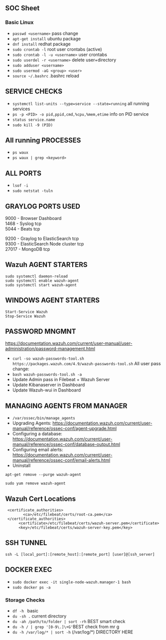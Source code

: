 ## SOC Sheet ##

### Basic Linux ###
- ```passwd <username>``` pass change
- ```apt-get install``` ubuntu package
- ```dnf install``` redhat package
- ```sudo crontab -l``` root user crontabs (active)
- ```sudo crontab -l -u <username>``` user crontabs
- ```sudo userdel -r <username>``` delete user+directory
- ```sudo adduser <username>```
- ```sudo usermod -aG <group> <user>```
- ```source ~/.bashrc``` .bashrc reload

## SERVICE CHECKS ##
- ```systemctl list-units --type=service --state=running``` all running services
- ```ps -p <PID> -o pid,ppid,cmd,%cpu,%mem,etime``` info on PID service
- ```status service.name```
- ```sudo kill -9 (PID)```

## All running PROCESSES ##
- ```ps waux```
- ```ps waux | grep <keyword>```

## ALL PORTS ##
- ```lsof -i```
- ```sudo netstat -tuln```

## GRAYLOG PORTS USED ##
9000 - Browser Dashboard  
1468 - Syslog tcp  
5044 - Beats tcp

9200 - Graylog to ElasticSearch   tcp  
9300 - ElasticSearch Node cluster tcp  
27017 - MongoDB tcp  

## Wazuh AGENT STARTERS ##
```
sudo systemctl daemon-reload
sudo systemctl enable wazuh-agent
sudo systemctl start wazuh-agent
```

## WINDOWS AGENT STARTERS ##
```
Start-Service Wazuh
Stop-Service Wazuh
```

## PASSWORD MNGMNT ##
https://documentation.wazuh.com/current/user-manual/user-administration/password-management.html  
- ```curl -so wazuh-passwords-tool.sh https://packages.wazuh.com/4.9/wazuh-passwords-tool.sh```
  All user pass change:
- ```bash wazuh-passwords-tool.sh -a```
- Update Admin pass in Filebeat + Wazuh Server
- Update Kibanaserver in Dashboard
- Update Wazuh-wui in Dashboard

## MANAGING AGENTS FROM MANAGER ##
- ```/var/ossec/bin/manage_agents```
- Upgrading Agents: https://documentation.wazuh.com/current/user-manual/reference/ossec-conf/agent-upgrade.html
- Configuring a database: https://documentation.wazuh.com/current/user-manual/reference/ossec-conf/database-output.html
- Configuring email alerts: https://documentation.wazuh.com/current/user-manual/reference/ossec-conf/email-alerts.html
- Uninstall
```
apt-get remove --purge wazuh-agent
```
```
sudo yum remove wazuh-agent
```

## Wazuh Cert Locations ##
```
 <certificate_authorities>
        <ca>/etc/filebeat/certs/root-ca.pem</ca>
 </certificate_authorities>
      <certificate>/etc/filebeat/certs/wazuh-server.pem</certificate>
      <key>/etc/filebeat/certs/wazuh-server-key.pem</key>
```
## SSH TUNNEL ##
```
ssh -L [local_port]:[remote_host]:[remote_port] [user]@[ssh_server]
```

## DOCKER EXEC ##
- ```sudo docker exec -it single-node-wazuh.manager-1 bash```
- ```sudo docker ps -a```

### Storage Checks ###
- ```df -h ``` basic
- ```du -sh .``` current directory
- ```du -ah /path/to/folder | sort -rh``` BEST smart check
- ```du -h / | grep '[0-9\.]\+G'```BEST check from mr g
- ```du -h /var/log/* | sort -h``` (/var/log/*) DIRECTORY HERE
